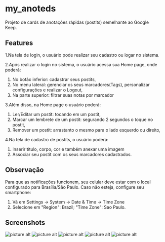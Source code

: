# my_anoteds
Projeto de cards de anotações rápidas (postits) semelhante ao Google Keep.

## Features
1.Na tela de login, o usuário pode realizar seu cadastro ou logar no sistema.

2.Após realizar o login no sistema, o usuário acessa sua Home page, onde poderá:
  1. No botão inferior: cadastrar seus postits,
  2. No menu lateral: gerenciar os seus marcadores(Tags), personalizar configurações e realizar o Logout,
  3. Na parte superior: filtrar suas notas por marcador
  
3.Além disso, na Home page o usuário poderá:
  1. Ler/Editar um postit: tocando em um postit,
  2. Marcar um lembrete de um postit: segurando 2 segundos o toque no postit,
  3. Remover um postit: arrastanto o mesmo para o lado esquerdo ou direito,
  
4.Na tela de cadastro de postits, o usuário poderá:
  1. Inserir título, corpo, cor e também anexar uma imagem
  2. Associar seu postit com os seus marcadores cadastrados.
  
## Observação
Para que as notificações funcionem, seu celular deve estar com o local configurado para Brasília/São Paulo.
Caso não esteja, configure seu smartphone:

1. Vá em Settings -> System -> Date & Time -> Time Zone
2. Selecione em "Region": Brazil; "Time Zone": Sao Paulo.

## Screenshots
![picture alt](screenshots_readme/MyAnoteds_1_cadastro.jpg "Tela de cadastro")
![picture alt](screenshots_readme/MyAnoteds_2_configuracoes.jpg "Tela de configuracoes")
![picture alt](screenshots_readme/MyAnoteds_3_homePage.jpg "Tela principal")
![picture alt](screenshots_readme/MyAnoteds_4_filtro_postit.jpg "Postits filtrados")
![picture alt](screenshots_readme/MyAnoteds_5_lembrete.jpg "Tela de configuracao de lembrete")

 
 
